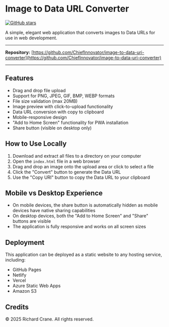 # Image to Data URL Converter

<a href="https://github.com/ChiefInnovator/image-to-data-uri-converter/stargazers">
  <img
    src="https://img.shields.io/github/stars/ChiefInnovator/image-to-data-uri-converter?style=social"
    alt="GitHub stars"
  />
</a>

A simple, elegant web application that converts images to Data URLs for use in web development.

---

**Repository:** [https://github.com/ChiefInnovator/image-to-data-uri-converter](https://github.com/ChiefInnovator/image-to-data-uri-converter)

---

## Features

- Drag and drop file upload
- Support for PNG, JPEG, GIF, BMP, WEBP formats
- File size validation (max 20MB)
- Image preview with click-to-upload functionality
- Data URL conversion with copy to clipboard
- Mobile-responsive design
- "Add to Home Screen" functionality for PWA installation
- Share button (visible on desktop only)

## How to Use Locally

1. Download and extract all files to a directory on your computer
2. Open the `index.html` file in a web browser
3. Drag and drop an image onto the upload area or click to select a file
4. Click the "Convert" button to generate the Data URL
5. Use the "Copy URI" button to copy the Data URL to your clipboard

## Mobile vs Desktop Experience

- On mobile devices, the share button is automatically hidden as mobile devices have native sharing capabilities
- On desktop devices, both the "Add to Home Screen" and "Share" buttons are visible
- The application is fully responsive and works on all screen sizes

## Deployment

This application can be deployed as a static website to any hosting service, including:

- GitHub Pages
- Netlify
- Vercel
- Azure Static Web Apps
- Amazon S3

## Credits

© 2025 Richard Crane. All rights reserved.
